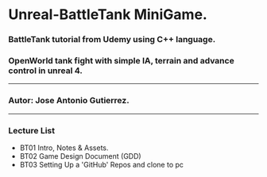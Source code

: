 # Unreal-BattleTank MiniGame.

### BattleTank tutorial from Udemy using C++ language.
### OpenWorld tank fight with simple IA, terrain and advance control in unreal 4.
---
### Autor: Jose Antonio Gutierrez.
---

### Lecture List
* BT01 Intro, Notes & Assets.
* BT02 Game Design Document (GDD)
* BT03 Setting Up a 'GitHub' Repos and clone to pc
